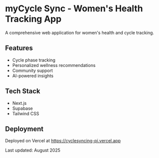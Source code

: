 # myCycle Sync - Women's Health Tracking App

A comprehensive web application for women's health and cycle tracking.

## Features
- Cycle phase tracking
- Personalized wellness recommendations
- Community support
- AI-powered insights

## Tech Stack
- Next.js
- Supabase
- Tailwind CSS

## Deployment
Deployed on Vercel at https://cyclesyncing-pi.vercel.app

Last updated: August 2025
